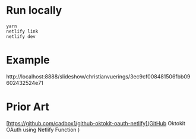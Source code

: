 # Run locally

```
yarn
netlify link
netlify dev
```

# Example

http://localhost:8888/slideshow/christianvuerings/3ec9cf008481506fbb09602432524e71

# Prior Art

[https://github.com/cadbox1/github-oktokit-oauth-netlify](GitHub Oktokit OAuth using Netlify Function
)
